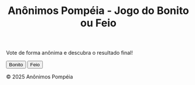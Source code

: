<!DOCTYPE html>
<html lang="pt-br">
<head>
  <meta charset="UTF-8">
  <meta name="viewport" content="width=device-width, initial-scale=1.0">
  <title>Jogo do Bonito ou Feio - Anônimos Pompéia</title>
  <link rel="stylesheet" href="style.css">
</head>
<body>
  <header>
    <h1>Anônimos Pompéia - Jogo do Bonito ou Feio</h1>
  </header>
  <main>
    <p>Vote de forma anônima e descubra o resultado final!</p>
    <div class="votacao">
      <button onclick="votar('bonito')">Bonito</button>
      <button onclick="votar('feio')">Feio</button>
    </div>
    <p id="resultado"></p>
  </main>
  <footer>
    <p>&copy; 2025 Anônimos Pompéia</p>
  </footer>
  <script src="script.js"></script>
</body>
</html>
